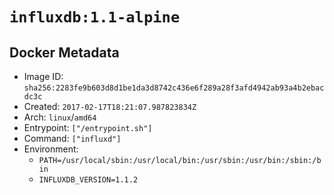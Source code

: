 # `influxdb:1.1-alpine`

## Docker Metadata

- Image ID: `sha256:2283fe9b603d8d1be1da3d8742c436e6f289a28f3afd4942ab93a4b2ebacdc3c`
- Created: `2017-02-17T18:21:07.987823834Z`
- Arch: `linux`/`amd64`
- Entrypoint: `["/entrypoint.sh"]`
- Command: `["influxd"]`
- Environment:
  - `PATH=/usr/local/sbin:/usr/local/bin:/usr/sbin:/usr/bin:/sbin:/bin`
  - `INFLUXDB_VERSION=1.1.2`
